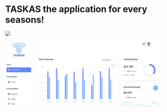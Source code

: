# TASKAS the application for every seasons!



<a href='https://2c74-176-234-92-12.ngrok-free.app/job/connect-jenkin-to-github/'><img src='https://2c74-176-234-92-12.ngrok-free.app/buildStatus/icon?job=connect-jenkin-to-github'></a>

<p align="center">
  <img src="src/static/images/screenshot.png" width="700" title="TASKAS">
 
</p>
